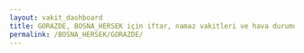 ```yaml
---
layout: vakit_dashboard
title: GORAZDE, BOSNA_HERSEK için iftar, namaz vakitleri ve hava durumu - ilçe/eyalet seç
permalink: /BOSNA_HERSEK/GORAZDE/
---
```


<script type="text/javascript">
  var GLOBAL_COUNTRY = 'BOSNA_HERSEK';
  var GLOBAL_CITY = 'GORAZDE';
  var GLOBAL_STATE = '';
  var lat = 72;
  var lon = 21;
</script>
